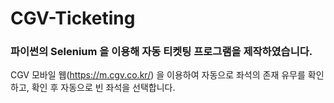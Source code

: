 # CGV-Ticketing

### 파이썬의 Selenium 을 이용해 자동 티켓팅 프로그램을 제작하였습니다.
CGV 모바일 웹(https://m.cgv.co.kr/) 을 이용하여 자동으로 좌석의 존재 유무를 확인하고, 확인 후 자동으로 빈 좌석을 선택합니다.

